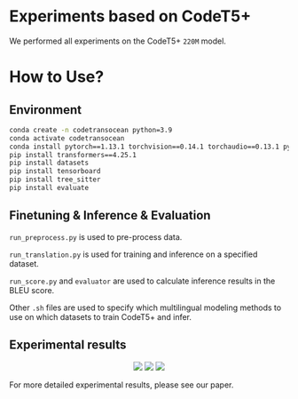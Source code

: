 # Experiments based on CodeT5+

We performed all experiments on the CodeT5+ `220M` model.

# How to Use?

## Environment

```bash
conda create -n codetransocean python=3.9
conda activate codetransocean
conda install pytorch==1.13.1 torchvision==0.14.1 torchaudio==0.13.1 pytorch-cuda=11.6 -c pytorch -c nvidia  # Please check your CUDA version.
pip install transformers==4.25.1
pip install datasets
pip install tensorboard
pip install tree_sitter
pip install evaluate
```

## Finetuning & Inference & Evaluation

``` run_preprocess.py ``` is used to pre-process data.

``` run_translation.py ``` is used for training and inference on a specified dataset.

``` run_score.py ```  and ``` evaluator ``` are used to calculate inference results in the BLEU score.

Other ```.sh``` files are used to specify which multilingual modeling methods to use on which datasets to train CodeT5+ and infer.


## Experimental results

<div align="center">
  <img src="./images/MultilingualTrans.png">
  <img src="./images/NicheTrans.png">
  <img src="./images/DLTrans.png">
</div>

For more detailed experimental results, please see our paper.
